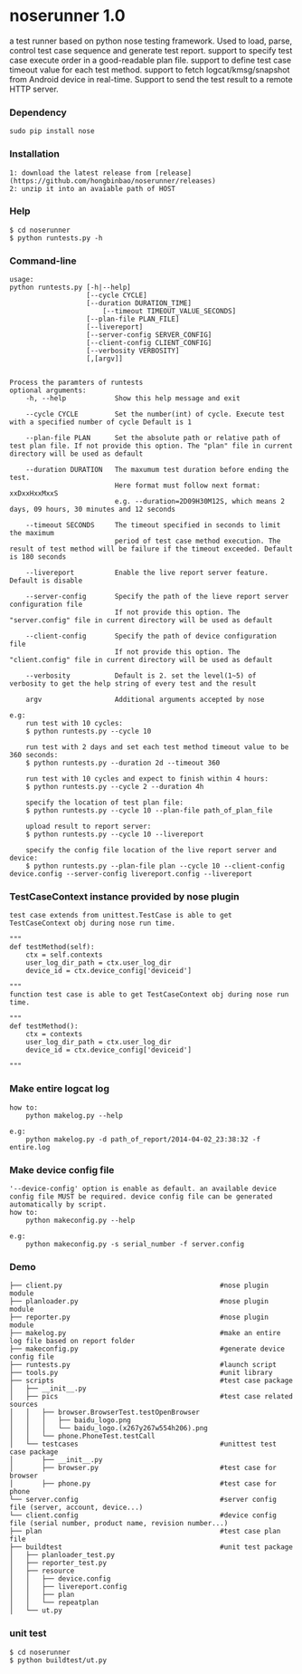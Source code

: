 noserunner 1.0
==========

a test runner based on python nose testing framework. Used to load, parse, control test case sequence and generate test report.
support to specify test case execute order  in a good-readable plan file. support to define test case timeout value for each test method. support to fetch logcat/kmsg/snapshot from Android device  in real-time. Support to send the test result  to a remote HTTP server.


### Dependency
    sudo pip install nose

### Installation
    1: download the latest release from [release](https://github.com/hongbinbao/noserunner/releases)
    2: unzip it into an avaiable path of HOST
    
### Help
    $ cd noserunner
    $ python runtests.py -h
  
### Command-line
    usage:
	python runtests.py [-h|--help]
	                   [--cycle CYCLE]
	                   [--duration DURATION_TIME]
                           [--timeout TIMEOUT_VALUE_SECONDS]
	                   [--plan-file PLAN_FILE]
	                   [--livereport]
	                   [--server-config SERVER_CONFIG]
	                   [--client-config CLIENT_CONFIG]
	                   [--verbosity VERBOSITY]
	                   [,[argv]]


    Process the paramters of runtests
    optional arguments:
	    -h, --help            Show this help message and exit

	    --cycle CYCLE         Set the number(int) of cycle. Execute test with a specified number of cycle Default is 1
	    
	    --plan-file PLAN      Set the absolute path or relative path of test plan file. If not provide this option. The "plan" file in current directory will be used as default

	    --duration DURATION   The maxumum test duration before ending the test.
					          Here format must follow next format: xxDxxHxxMxxS
					          e.g. --duration=2D09H30M12S, which means 2 days, 09 hours, 30 minutes and 12 seconds

        --timeout SECONDS     The timeout specified in seconds to limit the maximum
                              period of test case method execution. The result of test method will be failure if the timeout exceeded. Default is 180 seconds 
                              
	    --livereport          Enable the live report server feature. Default is disable
	    
        --server-config       Specify the path of the lieve report server configuration file
                              If not provide this option. The "server.config" file in current directory will be used as default
                              
        --client-config       Specify the path of device configuration file
                              If not provide this option. The "client.config" file in current directory will be used as default
                              
	    --verbosity           Default is 2. set the level(1~5) of verbosity to get the help string of every test and the result
	    
	    argv                  Additional arguments accepted by nose
	    
    e.g:
        run test with 10 cycles:
        $ python runtests.py --cycle 10
        
        run test with 2 days and set each test method timeout value to be 360 seconds:
        $ python runtests.py --duration 2d --timeout 360
        
        run test with 10 cycles and expect to finish within 4 hours:
        $ python runtests.py --cycle 2 --duration 4h
        
        specify the location of test plan file:
        $ python runtests.py --cycle 10 --plan-file path_of_plan_file
        
        upload result to report server:
        $ python runtests.py --cycle 10 --livereport
        
        specify the config file location of the live report server and device: 
        $ python runtests.py --plan-file plan --cycle 10 --client-config device.config --server-config livereport.config --livereport
        
### TestCaseContext instance provided by nose plugin

    test case extends from unittest.TestCase is able to get TestCaseContext obj during nose run time.
     
    """
    def testMethod(self):
        ctx = self.contexts 
        user_log_dir_path = ctx.user_log_dir
        device_id = ctx.device_config['deviceid']
        
    """
    function test case is able to get TestCaseContext obj during nose run time.
     
    """
    def testMethod():
        ctx = contexts 
        user_log_dir_path = ctx.user_log_dir
        device_id = ctx.device_config['deviceid']
        
    """

### Make entire logcat log
    how to:
        python makelog.py --help

    e.g:
        python makelog.py -d path_of_report/2014-04-02_23:38:32 -f entire.log

### Make device config file
    '--device-config' option is enable as default. an available device config file MUST be required. device config file can be generated automatically by script.
    how to:
        python makeconfig.py --help
        
    e.g:
        python makeconfig.py -s serial_number -f server.config

### Demo

    ├── client.py                                       #nose plugin module
    ├── planloader.py                                   #nose plugin module
    ├── reporter.py                                     #nose plugin module
    ├── makelog.py                                      #make an entire log file based on report folder
    ├── makeconfig.py                                   #generate device config file
    ├── runtests.py                                     #launch script
    ├── tools.py                                        #unit library
    ├── scripts                                         #test case package
    │   ├── __init__.py
    │   ├── pics                                        #test case related sources
    │   │   ├── browser.BrowserTest.testOpenBrowser
    │   │   │   ├── baidu_logo.png
    │   │   │   └── baidu_logo.(x267y267w554h206).png
    │   │   └── phone.PhoneTest.testCall
    │   └── testcases                                   #unittest test case package
    │       ├── __init__.py 
    │       ├── browser.py                              #test case for browser
    │       ├── phone.py                                #test case for phone
    └── server.config                                   #server config file (server, account, device...)
    └── client.config                                   #device config file (serial number, product name, revision number...)
    ├── plan                                            #test case plan file
    ├── buildtest                                       #unit test package
    │   ├── planloader_test.py
    │   ├── reporter_test.py
    │   ├── resource
    │   │   ├── device.config
    │   │   ├── livereport.config
    │   │   ├── plan
    │   │   └── repeatplan
    │   └── ut.py


### unit test
    $ cd noserunner
    $ python buildtest/ut.py
